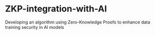 # ZKP-integration-with-AI
Developing an algorithm using Zero-Knowledge Proofs to enhance data training security in AI models
